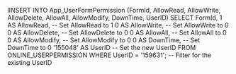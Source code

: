 lINSERT INTO App_UserFormPermission (FormId, AllowRead, AllowWrite, AllowDelete, AllowAll, AllowModify, DownTime, UserID)
SELECT 
    FormId, 
    1 AS AllowRead,    -- Set AllowRead to 1
    0 AS AllowWrite,   -- Set AllowWrite to 0
    0 AS AllowDelete,  -- Set AllowDelete to 0
    0 AS AllowAll,     -- Set AllowAll to 0
    0 AS AllowModify,  -- Set AllowModify to 0
    0 AS DownTime,     -- Set DownTime to 0
    '155048' AS UserID -- Set the new UserID
FROM 
    ONLINE_USERPERMISSION 
WHERE 
    UserID = '159631'; -- Filter for the existing UserID
